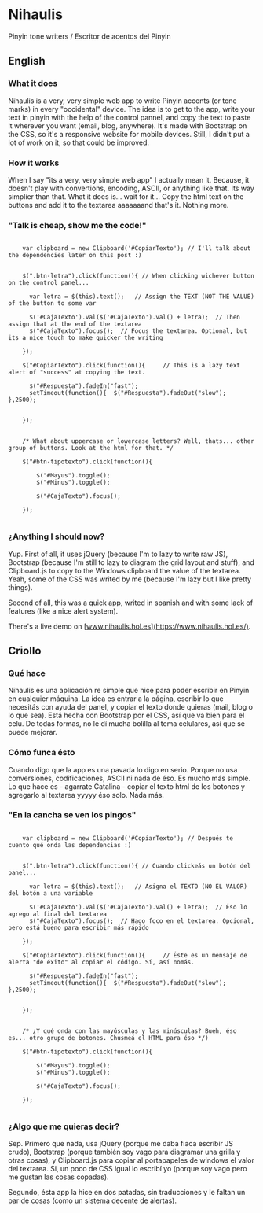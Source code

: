 # Nihaulis
Pinyin tone writers / Escritor de acentos del Pinyin

## English

### What it does

Nihaulis is a very, very simple web app to write Pinyin accents (or tone marks) in every "occidental" device. The idea is to get to the app, write your text in pinyin with the help of the control pannel, and copy the text to paste it wherever you want (email, blog, anywhere). 
It's made with Bootstrap on the CSS, so it's a responsive website for mobile devices. Still, I didn't put a lot of work on it, so that could be improved.

### How it works

When I say "its a very, very simple web app" I actually mean it. Because, it doesn't play with convertions, encoding, ASCII, or anything like that. Its way simplier than that. What it does is... wait for it... Copy the html text on the buttons and add it to the textarea aaaaaaand that's it. Nothing more.

### "Talk is cheap, show me the code!"

```

    var clipboard = new Clipboard('#CopiarTexto'); // I'll talk about the dependencies later on this post :)


    $(".btn-letra").click(function(){ // When clicking wichever button on the control panel...

      var letra = $(this).text();	// Assign the TEXT (NOT THE VALUE) of the button to some var

      $('#CajaTexto').val($('#CajaTexto').val() + letra);  // Then assign that at the end of the textarea
      $("#CajaTexto").focus();	// Focus the textarea. Optional, but its a nice touch to make quicker the writing

    });

	$("#CopiarTexto").click(function(){		// This is a lazy text alert of "success" at copying the text.

	  $("#Respuesta").fadeIn("fast");
	  setTimeout(function(){  $("#Respuesta").fadeOut("slow"); },2500);


	});


	/* What about uppercase or lowercase letters? Well, thats... other group of buttons. Look at the html for that. */

	$("#btn-tipotexto").click(function(){

		$("#Mayus").toggle();
		$("#Minus").toggle();

		$("#CajaTexto").focus();

	});


```

### ¿Anything I should now?

Yup. First of all, it uses jQuery (because I'm to lazy to write raw JS), Bootstrap (because I'm still to lazy to diagram the grid layout and stuff), and Clipboard.js to copy to the Windows clipboard the value of the textarea. Yeah, some of the CSS was writed by me (because I'm lazy but I like pretty things).

Second of all, this was a quick app, writed in spanish and with some lack of features (like a nice alert system).

There's a live demo on [www.nihaulis.hol.es](https://www.nihaulis.hol.es/).

## Criollo

### Qué hace

Nihaulis es una aplicación re simple que hice para poder escribir en Pinyin en cualquier máquina. La idea es entrar a la página, escribir lo que necesitás con ayuda del panel, y copiar el texto donde quieras (mail, blog o lo que sea).
Está hecha con Bootstrap por el CSS, así que va bien para el celu. De todas formas, no le dí mucha bolilla al tema celulares, así que se puede mejorar.

### Cómo funca ésto

Cuando digo que la app es una pavada lo digo en serio. Porque no usa conversiones, codificaciones, ASCII ni nada de éso. Es mucho más simple. Lo que hace es - agarrate Catalina - copiar el texto html de los botones y agregarlo al textarea yyyyy éso solo. Nada más.

### "En la cancha se ven los pingos"

```

    var clipboard = new Clipboard('#CopiarTexto'); // Después te cuento qué onda las dependencias :)


    $(".btn-letra").click(function(){ // Cuando clickeás un botón del panel...

      var letra = $(this).text();	// Asigna el TEXTO (NO EL VALOR) del botón a una variable

      $('#CajaTexto').val($('#CajaTexto').val() + letra);  // Éso lo agrego al final del textarea
      $("#CajaTexto").focus();	// Hago foco en el textarea. Opcional, pero está bueno para escribir más rápido

    });

	$("#CopiarTexto").click(function(){		// Éste es un mensaje de alerta "de éxito" al copiar el código. Sí, así nomás.

	  $("#Respuesta").fadeIn("fast");
	  setTimeout(function(){  $("#Respuesta").fadeOut("slow"); },2500);


	});


	/* ¿Y qué onda con las mayúsculas y las minúsculas? Bueh, éso es... otro grupo de botones. Chusmeá el HTML para éso */)

	$("#btn-tipotexto").click(function(){

		$("#Mayus").toggle();
		$("#Minus").toggle();

		$("#CajaTexto").focus();

	});


```

### ¿Algo que me quieras decir?

Sep. Primero que nada, usa jQuery (porque me daba fiaca escribir JS crudo), Bootstrap (porque también soy vago para diagramar una grilla y otras cosas), y Clipboard.js para copiar al portapapeles de windows el valor del textarea. Si, un poco de CSS igual lo escribí yo (porque soy vago pero me gustan las cosas copadas).

Segundo, ésta app la hice en dos patadas, sin traducciones y le faltan un par de cosas (como un sistema decente de alertas).